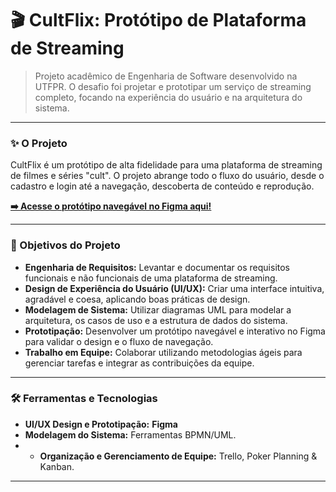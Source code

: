 # 🎬 CultFlix: Protótipo de Plataforma de Streaming

> Projeto acadêmico de Engenharia de Software desenvolvido na UTFPR. O desafio foi projetar e prototipar um serviço de streaming completo, focando na experiência do usuário e na arquitetura do sistema.

---

### ✨ O Projeto

CultFlix é um protótipo de alta fidelidade para uma plataforma de streaming de filmes e séries "cult". O projeto abrange todo o fluxo do usuário, desde o cadastro e login até a navegação, descoberta de conteúdo e reprodução.

[**➡️ Acesse o protótipo navegável no Figma aqui!**](https://www.figma.com/proto/l3WiqQZdpn2mEU7DEclOis/PROT%C3%93TIPO-GERAL?node-id=4-54&p=f&t=iBu1sZXQ3wyIKOjp-1&scaling=min-zoom&content-scaling=fixed&page-id=0%3A1&starting-point-node-id=4%3A54)

---

### 🎯 Objetivos do Projeto

- **Engenharia de Requisitos:** Levantar e documentar os requisitos funcionais e não funcionais de uma plataforma de streaming.
- **Design de Experiência do Usuário (UI/UX):** Criar uma interface intuitiva, agradável e coesa, aplicando boas práticas de design.
- **Modelagem de Sistema:** Utilizar diagramas UML para modelar a arquitetura, os casos de uso e a estrutura de dados do sistema.
- **Prototipação:** Desenvolver um protótipo navegável e interativo no Figma para validar o design e o fluxo de navegação.
- **Trabalho em Equipe:** Colaborar utilizando metodologias ágeis para gerenciar tarefas e integrar as contribuições da equipe.

---

### 🛠️ Ferramentas e Tecnologias

- **UI/UX Design e Prototipação:** **Figma**
- **Modelagem do Sistema:** Ferramentas BPMN/UML.
- - **Organização e Gerenciamento de Equipe:** Trello, Poker Planning & Kanban.

---
